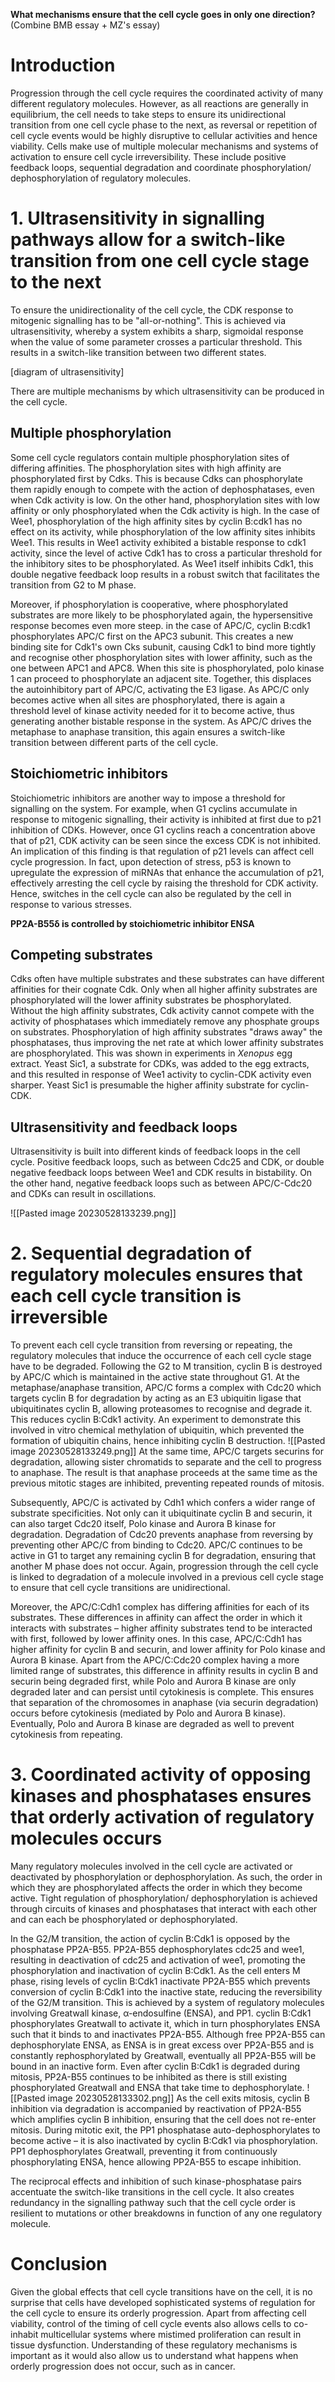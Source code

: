 **What mechanisms ensure that the cell cycle goes in only one direction?**
(Combine BMB essay + MZ's essay)

# **Introduction**

Progression through the cell cycle requires the coordinated activity of many different regulatory molecules. However, as all reactions are generally in equilibrium, the cell needs to take steps to ensure its unidirectional transition from one cell cycle phase to the next, as reversal or repetition of cell cycle events would be highly disruptive to cellular activities and hence viability. Cells make use of multiple molecular mechanisms and systems of activation to ensure cell cycle irreversibility. These include positive feedback loops, sequential degradation and coordinate phosphorylation/ dephosphorylation of regulatory molecules. 

# **1. Ultrasensitivity in signalling pathways allow for a switch-like transition from one cell cycle stage to the next**

To ensure the unidirectionality of the cell cycle, the CDK response to mitogenic signalling has to be "all-or-nothing". This is achieved via ultrasensitivity, whereby a system exhibits a sharp, sigmoidal response when the value of some parameter crosses a particular threshold. This results in a switch-like transition between two different states. 

[diagram of ultrasensitivity]

There are multiple mechanisms by which ultrasensitivity can be produced in the cell cycle. 

## Multiple phosphorylation 
Some cell cycle regulators contain multiple phosphorylation sites of differing affinities. The phosphorylation sites with high affinity are phosphorylated first by Cdks. This is because Cdks can phosphorylate them rapidly enough to compete with the action of dephosphatases, even when Cdk activity is low. On the other hand, phosphorylation sites with low affinity or only phosphorylated when the Cdk activity is high. In the case of Wee1, phosphorylation of the high affinity sites by cyclin B:cdk1 has no effect on its activity, while phosphorylation of the low affinity sites inhibits Wee1. This results in Wee1 activity exhibited a bistable response to cdk1 activity, since the level of active Cdk1 has to cross a particular threshold for the inhibitory sites to be phosphorylated. As Wee1 itself inhibits Cdk1, this double negative feedback loop results in a robust switch that facilitates the transition from G2 to M phase. 

Moreover, if phosphorylation is cooperative, where phosphorylated substrates are more likely to be phosphorylated again, the hypersensitive response becomes even more steep. in the case of APC/C, cyclin B:cdk1 phosphorylates APC/C first on the APC3 subunit. This creates a new binding site for Cdk1's own Cks subunit, causing Cdk1 to bind more tightly and recognise other phosphorylation sites with lower affinity, such as the one between APC1 and APC8. When this site is phosphorylated, polo kinase 1 can proceed to phosphorylate an adjacent site. Together, this displaces the autoinhibitory part of APC/C, activating the E3 ligase. As APC/C only becomes active when all sites are phosphorylated, there is again a threshold level of kinase activity needed for it to become active, thus generating another bistable response in the system. As APC/C drives the metaphase to anaphase transition, this again ensures a switch-like transition between different parts of the cell cycle. 

## Stoichiometric inhibitors
Stoichiometric inhibitors are another way to impose a threshold for signalling on the system. For example, when G1 cyclins accumulate in response to mitogenic signalling, their activity is inhibited at first due to p21 inhibition of CDKs. However, once G1 cyclins reach a concentration above that of p21, CDK activity can be seen since the excess CDK is not inhibited. An implication of this finding is that regulation of p21 levels can affect cell cycle progression. In fact, upon detection of stress, p53 is known to upregulate the expression of miRNAs that enhance the accumulation of p21, effectively arresting the cell cycle by raising the threshold for CDK activity. Hence, switches in the cell cycle can also be regulated by the cell in response to various stresses. 

**PP2A-B55δ is controlled by stoichiometric inhibitor ENSA**

## Competing substrates 
Cdks often have multiple substrates and these substrates can have different affinities for their cognate Cdk. Only when all higher affinity substrates are phosphorylated will the lower affinity substrates be phosphorylated. Without the high affinity substrates, Cdk activity cannot compete with the activity of phosphatases which immediately remove any phosphate groups on substrates. Phosphorylation of high affinity substrates "draws away" the phosphatases, thus improving the net rate at which lower affinity substrates are phosphorylated. This was shown in experiments in *Xenopus* egg extract. Yeast Sic1, a substrate for CDKs, was added to the egg extracts, and this resulted in response of Wee1 activity to cyclin-CDK activity even sharper. Yeast Sic1 is presumable the higher affinity substrate for cyclin-CDK. 

## Ultrasensitivity and feedback loops 
Ultrasensitivity is built into different kinds of feedback loops in the cell cycle. Positive feedback loops, such as between Cdc25 and CDK, or double negative feedback loops between Wee1 and CDK results in bistability. On the other hand, negative feedback loops such as between APC/C-Cdc20 and CDKs can result in oscillations. 

![[Pasted image 20230528133239.png]]
# **2. Sequential degradation of regulatory molecules ensures that each cell cycle transition is irreversible**

To prevent each cell cycle transition from reversing or repeating, the regulatory molecules that induce the occurrence of each cell cycle stage have to be degraded. Following the G2 to M transition, cyclin B is destroyed by APC/C which is maintained in the active state throughout G1. At the metaphase/anaphase transition, APC/C forms a complex with Cdc20 which targets cyclin B for degradation by acting as an E3 ubiquitin ligase that ubiquitinates cyclin B, allowing proteasomes to recognise and degrade it. This reduces cyclin B:Cdk1 activity. An experiment to demonstrate this involved in vitro chemical methylation of ubiquitin, which prevented the formation of ubiquitin chains, hence inhibiting cyclin B destruction. 
![[Pasted image 20230528133249.png]]
At the same time, APC/C targets securins for degradation, allowing sister chromatids to separate and the cell to progress to anaphase. The result is that anaphase proceeds at the same time as the previous mitotic stages are inhibited, preventing repeated rounds of mitosis. 

Subsequently, APC/C is activated by Cdh1 which confers a wider range of substrate specificities. Not only can it ubiquitinate cyclin B and securin, it can also target Cdc20 itself, Polo kinase and Aurora B kinase for degradation. Degradation of Cdc20  prevents anaphase from reversing by preventing other APC/C from binding to  Cdc20. APC/C continues to be active in G1 to target any remaining cyclin B for degradation, ensuring that another M phase does not occur. Again, progression through the cell cycle is linked to degradation of a molecule involved in a previous cell cycle stage to ensure that cell cycle transitions are unidirectional. 

Moreover, the APC/C:Cdh1 complex has differing affinities for each of its substrates. These differences in affinity can affect the order in which it interacts with substrates – higher affinity substrates tend to be interacted with first, followed by lower affinity ones. In this case, APC/C:Cdh1 has higher affinity for cyclin B and securin, and lower affinity for Polo kinase and Aurora B kinase. Apart from the APC/C:Cdc20 complex having a more limited range of substrates, this difference in affinity results in cyclin B and securin being degraded first, while Polo and Aurora B kinase are only degraded later and can persist until cytokinesis is complete. This ensures that separation of the chromosomes in anaphase (via securin degradation) occurs before cytokinesis (mediated by Polo and Aurora B kinase). Eventually, Polo and Aurora B kinase are degraded as well to prevent cytokinesis from repeating. 

# **3. Coordinated activity of opposing kinases and phosphatases ensures that orderly activation of regulatory molecules occurs**

Many regulatory molecules involved in the cell cycle are activated or deactivated by phosphorylation or dephosphorylation. As such, the order in which they are phosphorylated affects the order in which they become active. Tight regulation of phosphorylation/ dephosphorylation is achieved through circuits of kinases and phosphatases that interact with each other and can each be phosphorylated or dephosphorylated. 

In the G2/M transition, the action of cyclin B:Cdk1 is opposed by the phosphatase PP2A-B55. PP2A-B55 dephosphorylates cdc25 and wee1, resulting in deactivation of cdc25 and activation of wee1, promoting the phosphorylation and inactivation of cyclin B:Cdk1. As the cell enters M phase, rising levels of cyclin B:Cdk1 inactivate PP2A-B55 which prevents conversion of cyclin B:Cdk1 into the inactive state, reducing the reversibility of the G2/M transition. This is achieved by a system of regulatory molecules involving Greatwall kinase, α-endosulfine (ENSA), and PP1. cyclin B:Cdk1 phosphorylates Greatwall to activate it, which in turn phosphorylates ENSA such that it binds to and inactivates PP2A-B55. Although free PP2A-B55 can dephosphorylate ENSA, as ENSA is in great excess over PP2A-B55 and is constantly rephosphorylated by Greatwall, eventually all PP2A-B55 will be bound in an inactive form. Even after cyclin B:Cdk1 is degraded during mitosis, PP2A-B55 continues to be inhibited as there is still existing phosphorylated Greatwall and ENSA that take time to dephosphorylate. 
![[Pasted image 20230528133302.png]]
As the cell exits mitosis, cyclin B inhibition via degradation is accompanied by reactivation of PP2A-B55 which amplifies cyclin B inhibition, ensuring that the cell does not re-enter mitosis. During mitotic exit, the PP1 phosphatase auto-dephosphorylates to become active – it is also inactivated by cyclin B:Cdk1 via phosphorylation. PP1 dephosphorylates Greatwall, preventing it from continuously phosphorylating ENSA, hence allowing PP2A-B55 to escape inhibition. 

The reciprocal effects and inhibition of such kinase-phosphatase pairs accentuate the switch-like transitions in the cell cycle. It also creates redundancy in the signalling pathway such that the cell cycle order is resilient to mutations or other breakdowns in function of any one regulatory molecule. 

# **Conclusion**

Given the global effects that cell cycle transitions have on the cell, it is no surprise that cells have developed sophisticated systems of regulation for the cell cycle to ensure its orderly progression. Apart from affecting cell viability, control of the timing of cell cycle events also allows cells to co-inhabit multicellular systems where mistimed proliferation can result in tissue dysfunction. Understanding of these regulatory mechanisms is important as it would also allow us to understand what happens when orderly progression does not occur, such as in cancer. 
